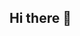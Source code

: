 ## Hi there 👋

<!--
**Latreeldbg** 
Here are some ideas to get you started:

  async def on_ready(self):
        print(f"Bot conectado como {self.user}")
        print("""             
  _           _                 _  
 | |         | |               | | 
 | |     __ _| |_ _ __ ___  ___| | 
 | |    / _` | __| '__/ _ \/ _ \ | 
 | |___| (_| | |_| | |  __/  __/ | 
 |______\__,_|\__|_|  \___|\___|_|
""")
-->
